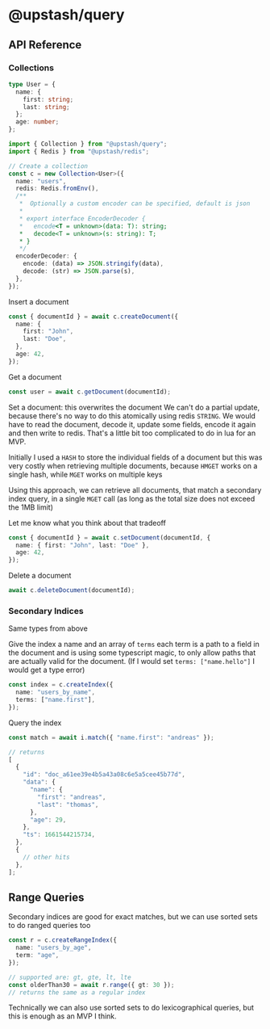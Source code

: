 # @upstash/query

## API Reference

### Collections

```ts
type User = {
  name: {
    first: string;
    last: string;
  };
  age: number;
};

import { Collection } from "@upstash/query";
import { Redis } from "@upstash/redis";

// Create a collection
const c = new Collection<User>({
  name: "users",
  redis: Redis.fromEnv(),
  /**
   *  Optionally a custom encoder can be specified, default is json
   *
   * export interface EncoderDecoder {
   *   encode<T = unknown>(data: T): string;
   *   decode<T = unknown>(s: string): T;
   * }
   */
  encoderDecoder: {
    encode: (data) => JSON.stringify(data),
    decode: (str) => JSON.parse(s),
  },
});
```

Insert a document

```ts
const { documentId } = await c.createDocument({
  name: {
    first: "John",
    last: "Doe",
  },
  age: 42,
});
```

Get a document

```ts
const user = await c.getDocument(documentId);
```

Set a document: this overwrites the document We can't do a partial update,
because there's no way to do this atomically using redis `STRING`. We would have
to read the document, decode it, update some fields, encode it again and then
write to redis. That's a little bit too complicated to do in lua for an MVP.

Initially I used a `HASH` to store the individual fields of a document but this
was very costly when retrieving multiple documents, because `HMGET` works on a
single hash, while `MGET` works on multiple keys

Using this approach, we can retrieve all documents, that match a secondary index
query, in a single `MGET` call (as long as the total size does not exceed the
1MB limit)

Let me know what you think about that tradeoff

```ts
const { documentId } = await c.setDocument(documentId, {
  name: { first: "John", last: "Doe" },
  age: 42,
});
```

Delete a document

```ts
await c.deleteDocument(documentId);
```

### Secondary Indices

Same types from above

Give the index a name and an array of `terms` each term is a path to a field in
the document and is using some typescript magic, to only allow paths that are
actually valid for the document. (If I would set `terms: ["name.hello"]` I would
get a type error)

```ts
const index = c.createIndex({
  name: "users_by_name",
  terms: ["name.first"],
});
```

Query the index

```ts
const match = await i.match({ "name.first": "andreas" });

// returns
[
  {
    "id": "doc_a61ee39e4b5a43a08c6e5a5cee45b77d",
    "data": {
      "name": {
        "first": "andreas",
        "last": "thomas",
      },
      "age": 29,
    },
    "ts": 1661544215734,
  },
  {
    // other hits
  },
];
```

## Range Queries

Secondary indices are good for exact matches, but we can use sorted sets to do
ranged queries too

```ts
const r = c.createRangeIndex({
  name: "users_by_age",
  term: "age",
});

// supported are: gt, gte, lt, lte
const olderThan30 = await r.range({ gt: 30 });
// returns the same as a regular index
```

Technically we can also use sorted sets to do lexicographical queries, but this
is enough as an MVP I think.
